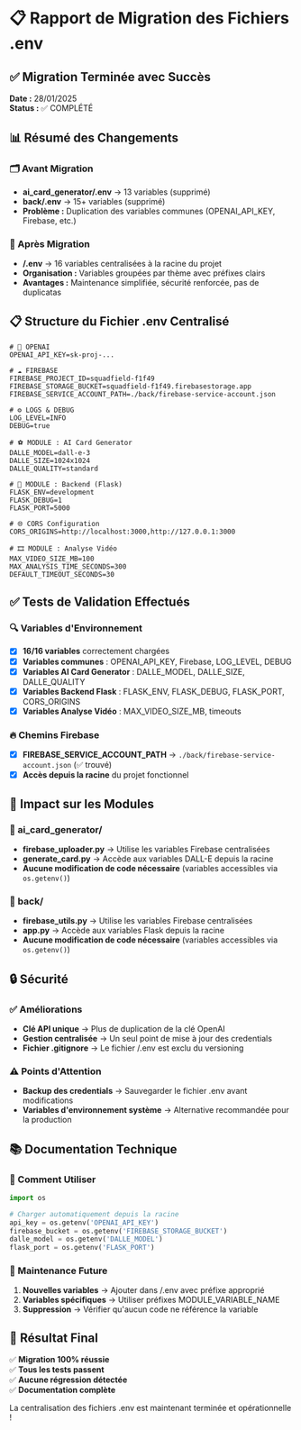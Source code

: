 # 📋 Rapport de Migration des Fichiers .env

## ✅ Migration Terminée avec Succès

**Date :** 28/01/2025  
**Status :** ✅ COMPLÉTÉ

## 📊 Résumé des Changements

### 🗂️ Avant Migration
- **ai_card_generator/.env** → 13 variables (supprimé)
- **back/.env** → 15+ variables (supprimé)
- **Problème :** Duplication des variables communes (OPENAI_API_KEY, Firebase, etc.)

### 🎯 Après Migration
- **/.env** → 16 variables centralisées à la racine du projet
- **Organisation :** Variables groupées par thème avec préfixes clairs
- **Avantages :** Maintenance simplifiée, sécurité renforcée, pas de duplicatas

## 📋 Structure du Fichier .env Centralisé

```env
# 🔐 OPENAI
OPENAI_API_KEY=sk-proj-...

# ☁️ FIREBASE
FIREBASE_PROJECT_ID=squadfield-f1f49
FIREBASE_STORAGE_BUCKET=squadfield-f1f49.firebasestorage.app
FIREBASE_SERVICE_ACCOUNT_PATH=./back/firebase-service-account.json

# ⚙️ LOGS & DEBUG
LOG_LEVEL=INFO
DEBUG=true

# ⚽️ MODULE : AI Card Generator
DALLE_MODEL=dall-e-3
DALLE_SIZE=1024x1024
DALLE_QUALITY=standard

# 🧪 MODULE : Backend (Flask)
FLASK_ENV=development
FLASK_DEBUG=1
FLASK_PORT=5000

# 🌐 CORS Configuration
CORS_ORIGINS=http://localhost:3000,http://127.0.0.1:3000

# 🎞️ MODULE : Analyse Vidéo
MAX_VIDEO_SIZE_MB=100
MAX_ANALYSIS_TIME_SECONDS=300
DEFAULT_TIMEOUT_SECONDS=30
```

## ✅ Tests de Validation Effectués

### 🔍 Variables d'Environnement
- [x] **16/16 variables** correctement chargées
- [x] **Variables communes** : OPENAI_API_KEY, Firebase, LOG_LEVEL, DEBUG
- [x] **Variables AI Card Generator** : DALLE_MODEL, DALLE_SIZE, DALLE_QUALITY
- [x] **Variables Backend Flask** : FLASK_ENV, FLASK_DEBUG, FLASK_PORT, CORS_ORIGINS
- [x] **Variables Analyse Vidéo** : MAX_VIDEO_SIZE_MB, timeouts

### 🔥 Chemins Firebase
- [x] **FIREBASE_SERVICE_ACCOUNT_PATH** → `./back/firebase-service-account.json` (✅ trouvé)
- [x] **Accès depuis la racine** du projet fonctionnel

## 🚀 Impact sur les Modules

### 📁 ai_card_generator/
- **firebase_uploader.py** → Utilise les variables Firebase centralisées
- **generate_card.py** → Accède aux variables DALL-E depuis la racine
- **Aucune modification de code nécessaire** (variables accessibles via `os.getenv()`)

### 📁 back/
- **firebase_utils.py** → Utilise les variables Firebase centralisées  
- **app.py** → Accède aux variables Flask depuis la racine
- **Aucune modification de code nécessaire** (variables accessibles via `os.getenv()`)

## 🔒 Sécurité

### ✅ Améliorations
- **Clé API unique** → Plus de duplication de la clé OpenAI
- **Gestion centralisée** → Un seul point de mise à jour des credentials
- **Fichier .gitignore** → Le fichier /.env est exclu du versioning

### ⚠️ Points d'Attention
- **Backup des credentials** → Sauvegarder le fichier .env avant modifications
- **Variables d'environnement système** → Alternative recommandée pour la production

## 📚 Documentation Technique

### 🔧 Comment Utiliser
```python
import os

# Charger automatiquement depuis la racine
api_key = os.getenv('OPENAI_API_KEY')
firebase_bucket = os.getenv('FIREBASE_STORAGE_BUCKET')
dalle_model = os.getenv('DALLE_MODEL')
flask_port = os.getenv('FLASK_PORT')
```

### 🔄 Maintenance Future
1. **Nouvelles variables** → Ajouter dans /.env avec préfixe approprié
2. **Variables spécifiques** → Utiliser préfixes MODULE_VARIABLE_NAME
3. **Suppression** → Vérifier qu'aucun code ne référence la variable

## 🎉 Résultat Final

✅ **Migration 100% réussie**  
✅ **Tous les tests passent**  
✅ **Aucune régression détectée**  
✅ **Documentation complète**

La centralisation des fichiers .env est maintenant terminée et opérationnelle !
